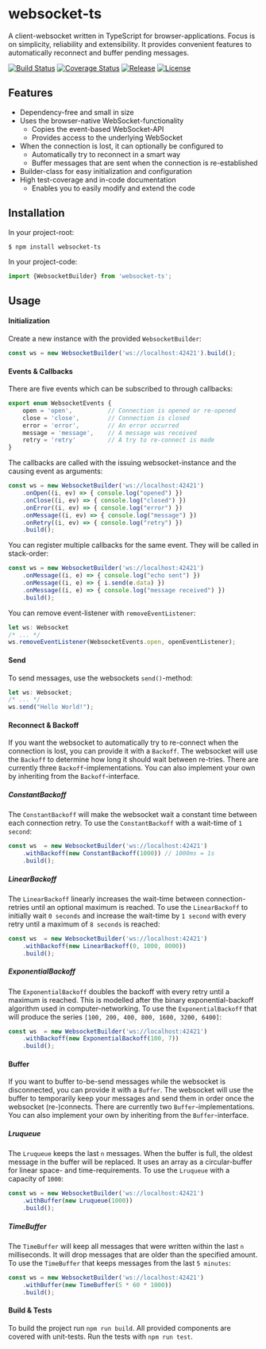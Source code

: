# websocket-ts
A client-websocket written in TypeScript for browser-applications. Focus is on simplicity, reliability and extensibility. It provides convenient features to automatically reconnect and buffer pending messages.

[![Build Status](https://travis-ci.org/jjxxs/websocket-ts.svg?branch=master)](https://travis-ci.org/jjxxs/websocket-ts)
[![Coverage Status](https://coveralls.io/repos/github/jjxxs/websocket-ts/badge.svg?branch=master&service=github)](https://coveralls.io/github/jjxxs/websocket-ts?branch=master)
[![Release](https://img.shields.io/github/v/release/jjxxs/websocket-ts)](https://github.com/jjxxs/websocket-ts/releases/latest)
[![License](https://img.shields.io/github/license/jjxxs/websocket-ts)](/LICENSE)

## Features
- Dependency-free and small in size
- Uses the browser-native WebSocket-functionality
   - Copies the event-based WebSocket-API
   - Provides access to the underlying WebSocket
- When the connection is lost, it can optionally be configured to
   - Automatically try to reconnect in a smart way
   - Buffer messages that are sent when the connection is re-established
- Builder-class for easy initialization and configuration
- High test-coverage and in-code documentation
    - Enables you to easily modify and extend the code

## Installation
In your project-root:
```
$ npm install websocket-ts 
```

In your project-code:
```typescript
import {WebsocketBuilder} from 'websocket-ts';
```

## Usage

#### Initialization
Create a new instance with the provided `WebsocketBuilder`:

```typescript
const ws = new WebsocketBuilder('ws://localhost:42421').build();
```

#### Events & Callbacks
There are five events which can be subscribed to through callbacks:
```typescript
export enum WebsocketEvents {
    open = 'open',          // Connection is opened or re-opened
    close = 'close',        // Connection is closed
    error = 'error',        // An error occurred
    message = 'message',    // A message was received
    retry = 'retry'         // A try to re-connect is made
}
```
The callbacks are called with the issuing websocket-instance and the causing event as arguments:
```typescript
const ws = new WebsocketBuilder('ws://localhost:42421')
    .onOpen((i, ev) => { console.log("opened") })
    .onClose((i, ev) => { console.log("closed") })
    .onError((i, ev) => { console.log("error") })
    .onMessage((i, ev) => { console.log("message") })
    .onRetry((i, ev) => { console.log("retry") })
    .build();
```

You can register multiple callbacks for the same event. They will be called in stack-order:
```typescript
const ws = new WebsocketBuilder('ws://localhost:42421')
    .onMessage((i, e) => { console.log("echo sent") })
    .onMessage((i, e) => { i.send(e.data) })
    .onMessage((i, e) => { console.log("message received") })
    .build();
```

You can remove event-listener with `removeEventListener`:
```typescript
let ws: Websocket
/* ... */
ws.removeEventListener(WebsocketEvents.open, openEventListener);
```

#### Send
To send messages, use the websockets `send()`-method:
```typescript
let ws: Websocket;
/* ... */
ws.send("Hello World!");
```

#### Reconnect & Backoff
If you want the websocket to automatically try to re-connect when the connection is lost, you can provide it with a `Backoff`.
The websocket will use the `Backoff` to determine how long it should wait between re-tries. There are currently three
`Backoff`-implementations. You can also implement your own by inheriting from the `Backoff`-interface.

##### ConstantBackoff
The `ConstantBackoff` will make the websocket wait a constant time between each connection retry. To use the `ConstantBackoff`
with a wait-time of `1 second`:
```typescript
const ws  = new WebsocketBuilder('ws://localhost:42421')
    .withBackoff(new ConstantBackoff(1000)) // 1000ms = 1s
    .build();
```

##### LinearBackoff
The `LinearBackoff` linearly increases the wait-time between connection-retries until an optional maximum is reached.
To use the `LinearBackoff` to initially wait `0 seconds` and increase the wait-time by `1 second` with every retry until
a maximum of `8 seconds` is reached:
```typescript
const ws  = new WebsocketBuilder('ws://localhost:42421')
    .withBackoff(new LinearBackoff(0, 1000, 8000))
    .build();
```

##### ExponentialBackoff
The `ExponentialBackoff` doubles the backoff with every retry until a maximum is reached. This is modelled after the binary
exponential-backoff algorithm used in computer-networking. To use the `ExponentialBackoff` that will produce the series
`[100, 200, 400, 800, 1600, 3200, 6400]`:
```typescript
const ws  = new WebsocketBuilder('ws://localhost:42421')
    .withBackoff(new ExponentialBackoff(100, 7))
    .build();
```

#### Buffer

If you want to buffer to-be-send messages while the websocket is disconnected, you can provide it with a `Buffer`.
The websocket will use the buffer to temporarily keep your messages and send them in order once the websocket
(re-)connects. There are currently two `Buffer`-implementations. You can also implement your own
 by inheriting from the `Buffer`-interface.

##### Lruqueue
The `Lruqueue` keeps the last `n` messages. When the buffer is full, the oldest message in the buffer will be replaced.
It uses an array as a circular-buffer for linear space- and time-requirements. To use the `Lruqueue` with a capacity of `1000`:
```typescript
const ws = new WebsocketBuilder('ws://localhost:42421')
    .withBuffer(new Lruqueue(1000))
    .build();
```

##### TimeBuffer
The `TimeBuffer` will keep all messages that were written within the last `n` milliseconds. It will drop messages that are
older than the specified amount. To use the `TimeBuffer` that keeps messages from the last `5 minutes`:
```typescript
const ws = new WebsocketBuilder('ws://localhost:42421')
    .withBuffer(new TimeBuffer(5 * 60 * 1000))
    .build();
```

#### Build & Tests
To build the project run `npm run build`. All provided components are covered with unit-tests. Run the tests with `npm run test`.
